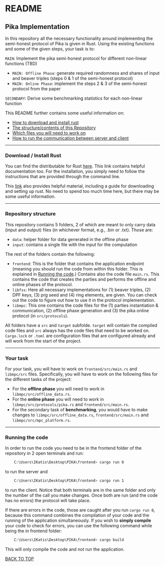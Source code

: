 # README

## Pika Implementation

In this repository all the necessary functionality around implementing the semi-honest protocol of Pika is given in Rust. Using the existing functions and some of the given steps, your task is to:

`MAIN`: Implement the pika semi-honest protocol for different non-linear functions (TBD)

* `MAIN: Offline Phase`: generate required randomness and shares of input and beaver triples (steps 0 & 1 of the semi-honest protocol)
* `MAIN: Online Phase`: implement the steps 2 & 3 of the semi-honest protocol from the paper

`SECONDARY`: Derive some benchmarking statistics for each non-linear function

This README further contains some useful information on:

* [How to download and install rust](#download--install-rust)
* [The structure/contents of this Repository](#repository-structure)
* [Which files you will need to work on](#your-task)
* [How to run the communication between server and client](#running-the-code)

---
### Download / Install Rust

You can find the distributable for Rust [here](https://www.rust-lang.org/tools/install). This link contains helpful documentation too. For the installation, you simply need to follow the instructions that are provided through the command line.

This [link](https://www.rust-lang.org/learn) also provides helpful material, including a guide for downloading and setting up rust. No need to spend too much time here, but there may be some useful information.

---
### Repository structure

This repository contains 5 folders, 2 of which are meant to only carry data (input and output) files (in whichever format, e.g., .bin or .txt). Those are:

* `data`: helper folder for data generated in the offline phase
* `input`: contains a single file with the input for the computation

The rest of the folders contain the following:

* `frontend`: This is the folder that contains the application endpoint (meaning you should run the code from within this folder. This is explained in [Running the code](#running-the-code).)
Contains also the code file `main.rs`. This contains the code that creates the parties and performs the offline and online phases of the protocol.
* `libfss`: Here all necessary implementations for (1) beaver triples, (2) DPF keys, (3) prg seed and (4) ring elements, are given. You can check out the code to figure out how to use it in the protocol implementation.
* `libmpc`: This one contains the code files for the (1) parties instantiation & communication, (2) offline phase generation and (3) the pika online protocol (in `src/protocols`).

All folders have a `src` and `target` subfolde. `target` will contain the compiled code files and `src` always has the code files that need to be worked on. `Cargo.lock` or `.toml` are configuration files that are configured already and will work from the start of the project.

---
### Your task

For your task, you will have to work on `frontend/src/main.rs` and `libmpc/src` files. Specifically, you will have to work on the following files for the different tasks of the project:

* For the **offline phase** you will need to work in `libmpc/src/offline_data.rs`.
* For the **online phase** you will need to work in `libmpc/src/protocols/pika.rs` and `frontend/src/main.rs`.
* For the secondary task of **benchmarking**, you would have to make changes to `libmpc/src/offline_data.rs`,  `frontend/src/main.rs` and `libmpc/src/mpc_platform.rs`.

---
### Running the code

In order to run the code you need to be in the frontend folder of the repository in 2 open terminals and run:

```bash
    C:\Users\IKatis\Desktop\PIKA\frontend> cargo run 0
```

to run the server and 

```bash
    C:\Users\IKatis\Desktop\PIKA\frontend> cargo run 1
```

to run the client. Notice that both terminals are in the same folder and only the number of the call you make changes. Once both are run (and the code has no errors) the protocol will take place.

If there are errors in the code, those are caught after you run `cargo run 0`, because this command combines the compilation of your code and the running of the application simultaneously. If you wish to **simply compile** your code to check for errors, you can use the following command while being the in frontend folder:

```bash
    C:\Users\IKatis\Desktop\PIKA\frontend> cargo build
```

This will only compile the code and not run the application.

[BACK TO TOP](#pika-implementation)
